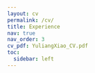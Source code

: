 ```yaml
---
layout: cv
permalink: /cv/
title: Experience
nav: true
nav_order: 3
cv_pdf: YuliangXiao_CV.pdf
toc:
  sidebar: left
---
```

